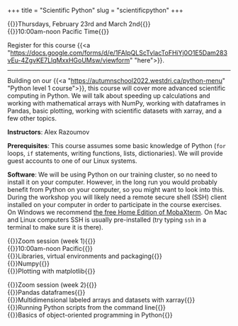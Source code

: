 +++
title = "Scientific Python"
slug = "scientificpython"
+++

{{<cor>}}Thursdays, February 23rd and March 2nd{{</cor>}}\
{{<cgr>}}10:00am-noon Pacific Time{{</cgr>}}

<!-- Course materials will be added here shortly before the start of the course. -->

Register for this course
{{<a "https://docs.google.com/forms/d/e/1FAIpQLScTvlacToFHiYj0O1E5Dam283vEu-4ZgvKE7LlqMxxHGoUMsw/viewform" "here">}}.

---

Building on our {{<a "https://autumnschool2022.westdri.ca/python-menu" "Python level 1 course">}}, this course
will cover more advanced scientific computing in Python. We will talk about speeding up calculations and
working with mathematical arrays with NumPy, working with dataframes in Pandas, basic plotting, working with
scientific datasets with xarray, and a few other topics.

**Instructors**: Alex Razoumov

**Prerequisites**: This course assumes some basic knowledge of Python (`for` loops, `if` statements, writing
functions, lists, dictionaries). We will provide guest accounts to one of our Linux systems.

**Software**: We will be using Python on our training cluster, so no need to install it on your computer. However, in
  the long run you would probably benefit from Python on your computer, so you might want to look into this. During the
  workshop you will likely need a remote secure shell (SSH) client installed on your computer in order to participate in
  the course exercises. On Windows we recommend
  [the free Home Edition of MobaXterm](https://mobaxterm.mobatek.net/download.html). On Mac and Linux computers SSH is
  usually pre-installed (try typing `ssh` in a terminal to make sure it is there).





{{<cor>}}Zoom session (week 1){{</cor>}} \
{{<cgr>}}10:00am-noon Pacific{{</cgr>}} \
{{<nolinktitle>}}Libraries, virtual environments and packaging{{</nolinktitle>}} \
{{<nolinktitle>}}Numpy{{</nolinktitle>}} \
{{<nolinktitle>}}Plotting with matplotlib{{</nolinktitle>}}

<!-- {{<linktitle url="../python202302/python-10-libraries" text="Libraries, virtual environments and packaging">}} \ -->
<!-- {{<linktitle url="../python202302/python-11-numpy" text="Numpy">}} \ -->
<!-- {{<linktitle url="../python202302/python-12-matplotlib" text="Plotting with matplotlib">}} \ -->
<!-- {{<linktitle url="../python202302/python-13-pandas" text="Pandas dataframes">}} \ -->
<!-- {{<linktitle url="../python202302/python-14-xarray" text="Multidimensional labeled arrays and datasets with xarray">}} \ -->
<!-- {{<linktitle url="../python202302/python-16-scripts" text="Running Python scripts from the command line">}} (additional material) \ -->
<!-- {{<linktitle url="../python202302/python-17-objects" text="Basics of object-oriented programming in Python">}} (additional material) -->

<!-- {{<nolinktitle>}}Plotting with cartopy (additional material){{</nolinktitle>}} \ -->
<!-- {{<linktitle url="../python202302/python-15-cartopy" text="Plotting with cartopy">}} (additional material) \ -->

{{<cor>}}Zoom session (week 2){{</cor>}} \
{{<nolinktitle>}}Pandas dataframes{{</nolinktitle>}} \
{{<nolinktitle>}}Multidimensional labeled arrays and datasets with xarray{{</nolinktitle>}} \
{{<nolinktitle>}}Running Python scripts from the command line{{</nolinktitle>}} \
{{<nolinktitle>}}Basics of object-oriented programming in Python{{</nolinktitle>}}
